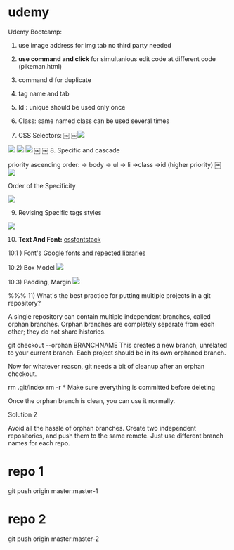 # udemy


Udemy Bootcamp:

1. use image address for img tab no third party needed
2. <b>use command and click</b> for simultanious edit code at different code (pikeman.html)
3. command d for duplicate
4. tag name and tab 
5. Id : unique should be used only once 
6. Class: same named class  can be used several times  

7. CSS Selectors:
￼
￼<img src="http://res.cloudinary.com/duqwfkttw/image/upload/v1497339031/Screen_Shot_2017-06-12_at_11.46.21_PM_ry8tqt.png">
<img src="http://res.cloudinary.com/duqwfkttw/image/upload/v1497339031/Screen_Shot_2017-06-12_at_11.46.21_PM_ry8tqt.png">
<img src="http://res.cloudinary.com/duqwfkttw/image/upload/v1497339030/Screen_Shot_2017-06-12_at_11.46.04_PM_kh5ias.png">
<img src="http://res.cloudinary.com/duqwfkttw/image/upload/v1497339035/Screen_Shot_2017-06-12_at_11.45.25_PM_vispfg.png">
￼
￼
8. Specific and cascade

priority ascending order:
-> body
-> ul
-> li
->class
->id  (higher priority)
￼
<img src="http://res.cloudinary.com/duqwfkttw/image/upload/v1497339344/Screen_Shot_2017-06-13_at_12.16.38_AM_uj8wew.png">

Order of the Specificity

<img src="http://res.cloudinary.com/duqwfkttw/image/upload/v1497340219/Screen_Shot_2017-06-13_at_12.49.51_AM_tw3a5h.png">

9) Revising Specific tags styles

<img src="http://res.cloudinary.com/duqwfkttw/image/upload/v1497344210/Screen_Shot_2017-06-13_at_1.56.26_AM_wwvqiv.png">

10) <b>Text And Font:</b>
<a href="http://www.cssfontstack.com/">cssfontstack</a>

10.1 )  Font's
<a href="https://fonts.google.com/">Google fonts and repected libraries</a>

  10.2) Box Model
  <img src="http://res.cloudinary.com/duqwfkttw/image/upload/v1497389606/Screen_Shot_2017-06-13_at_2.32.51_PM_wck1dl.png">

  10.3) Padding, Margin
  <img src="http://res.cloudinary.com/duqwfkttw/image/upload/v1497389941/Screen_Shot_2017-06-13_at_2.38.41_PM_jclvkn.png">
  
  %%%
  11) What's the best practice for putting multiple projects in a git repository?

A single repository can contain multiple independent branches, called orphan branches. Orphan branches are completely separate from each other; they do not share histories.

git checkout --orphan BRANCHNAME
This creates a new branch, unrelated to your current branch. Each project should be in its own orphaned branch.

Now for whatever reason, git needs a bit of cleanup after an orphan checkout.

rm .git/index
rm -r *
Make sure everything is committed before deleting

Once the orphan branch is clean, you can use it normally.

Solution 2

Avoid all the hassle of orphan branches. Create two independent repositories, and push them to the same remote. Just use different branch names for each repo.

# repo 1
git push origin master:master-1

# repo 2
git push origin master:master-2
